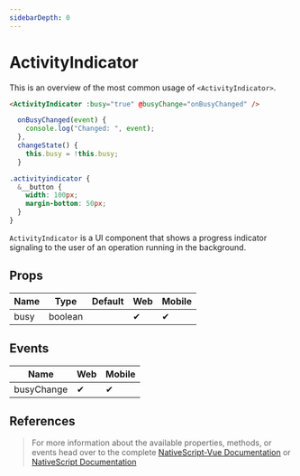 ```yaml
---
sidebarDepth: 0
---
```


# ActivityIndicator

This is an overview of the most common usage of `<ActivityIndicator>`.

<DocExampleBox codeBox="https://codesandbox.io/s/l52zmow45q?module=%2Fsrc%2FApp.vue">

```html
<ActivityIndicator :busy="true" @busyChange="onBusyChanged" />
```

```js
  onBusyChanged(event) {
    console.log("Changed: ", event);
  },
  changeState() {
    this.busy = !this.busy;
  }
```

```scss
.activityindicator {
  &__button {
    width: 100px;
    margin-bottom: 50px;
  }
}
```

<ActivityIndicatorDoc />
</DocExampleBox>

`ActivityIndicator` is a UI component that shows a progress indicator signaling to the user of an operation running in the background.

## Props

| Name | Type    | Default | Web | Mobile |
| ---- | ------- | ------- | --- | ------ |
| busy | boolean |         | ✔   | ✔      |

## Events

| Name       | Web | Mobile |
| ---------- | --- | ------ |
| busyChange | ✔   | ✔      |

## References

> For more information about the available properties, methods, or events head over to the complete [NativeScript-Vue Documentation](https://nativescript-vue.org/en/docs/elements/components/activity-indicator/)
> or [NativeScript Documentation](https://docs.nativescript.org/api-reference/classes/_ui_activity_indicator_.activityindicator)
